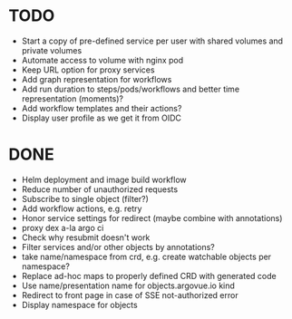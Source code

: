 # TODO

* Start a copy of pre-defined service per user with shared volumes and private volumes
* Automate access to volume with nginx pod
* Keep URL option for proxy services
* Add graph representation for workflows
* Add run duration to steps/pods/workflows and better time representation (moments)?
* Add workflow templates and their actions?
* Display user profile as we get it from OIDC

# DONE

* Helm deployment and image build workflow
* Reduce number of unauthorized requests
* Subscribe to single object (filter?)
* Add workflow actions, e.g. retry
* Honor service settings for redirect (maybe combine with annotations)
* proxy dex a-la argo ci
* Check why resubmit doesn't work
* Filter services and/or other objects by annotations?
* take name/namespace from crd, e.g. create watchable objects per namespace?
* Replace ad-hoc maps to properly defined CRD with generated code
* Use name/presentation name for objects.argovue.io kind
* Redirect to front page in case of SSE not-authorized error
* Display namespace for objects
